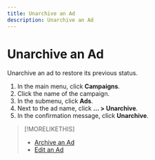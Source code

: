 ```yaml
---
title: Unarchive an Ad
description: Unarchive an Ad
---
```


# Unarchive an Ad

Unarchive an ad to restore its previous status.

1. In the main menu, click **Campaigns**.
1. Click the name of the campaign.
1. In the submenu, click **Ads**.
1. Next to the ad name, click  **... > Unarchive**.
1. In the confirmation message, click **Unarchive**.

>[!MORELIKETHIS]
>
>* [Archive an Ad](ad-archive.md)
>* [Edit an Ad](ad-edit.md)
